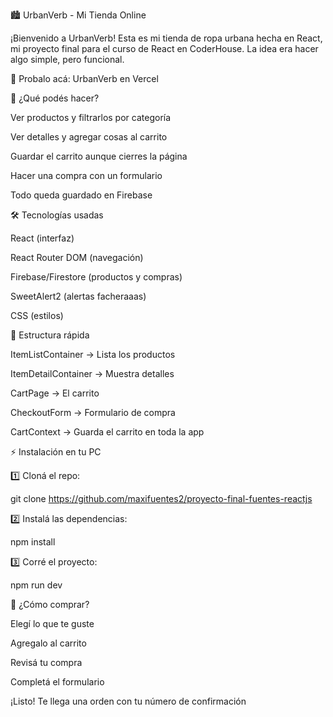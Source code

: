 🏙️ UrbanVerb - Mi Tienda Online

¡Bienvenido a UrbanVerb! Esta es mi tienda de ropa urbana hecha en React, mi proyecto final para el curso de React en CoderHouse. La idea era hacer algo simple, pero funcional.

🔗 Probalo acá: UrbanVerb en Vercel

🚀 ¿Qué podés hacer?

Ver productos y filtrarlos por categoría

Ver detalles y agregar cosas al carrito

Guardar el carrito aunque cierres la página

Hacer una compra con un formulario

Todo queda guardado en Firebase

🛠️ Tecnologías usadas

React (interfaz)

React Router DOM (navegación)

Firebase/Firestore (productos y compras)

SweetAlert2 (alertas facheraaas)

CSS (estilos)

📂 Estructura rápida

ItemListContainer → Lista los productos

ItemDetailContainer → Muestra detalles

CartPage → El carrito

CheckoutForm → Formulario de compra

CartContext → Guarda el carrito en toda la app

⚡ Instalación en tu PC

1️⃣ Cloná el repo:

git clone https://github.com/maxifuentes2/proyecto-final-fuentes-reactjs

2️⃣ Instalá las dependencias:

npm install

3️⃣ Corré el proyecto:

npm run dev

🛒 ¿Cómo comprar?

Elegí lo que te guste

Agregalo al carrito

Revisá tu compra

Completá el formulario

¡Listo! Te llega una orden con tu número de confirmación